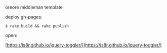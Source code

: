 oreore middleman template

deploy gh-pages:

```
$ rake build && rake publish
```

open:

[https://is8r.github.io/jquery-toggler/](https://is8r.github.io/jquery-toggler/)